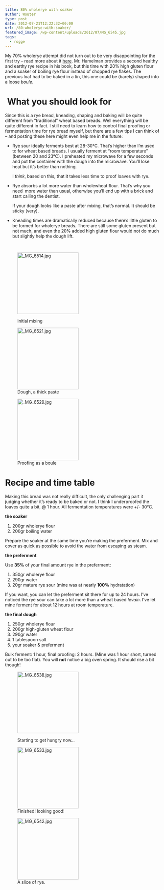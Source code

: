 ```yaml
---
title: 80% wholerye with soaker
author: Wouter
type: post
date: 2012-07-21T12:22:32+00:00
url: /80-wholerye-with-soaker/
featured_image: /wp-content/uploads/2012/07/MG_6545.jpg
tags:
  - rogge
---
```


My 70% wholerye attempt did not turn out to be very disappointing for the first try &#8211; read more about it [here][2]. Mr. Hamelman provides a second healthy and earthy rye recipe in his book, but this time with 20% high gluten flour and a soaker of boiling rye flour instead of chopped rye flakes. The previous loaf had to be baked in a tin, this one could be (barely) shaped into a loose _boule_.

#  What you should look for

Since this is a rye bread, kneading, shaping and baking will be quite different from &#8220;traditional&#8221; wheat based breads. Well everything will be quite different in fact. I still need to learn how to control final proofing or fermentation time for rye bread myself, but there are a few tips I can think of &#8211; and posting these here might even help me in the future:

  * Rye sour ideally ferments best at 28-30°C. That&#8217;s higher than I&#8217;m used to for wheat based breads. I usually ferment at &#8220;room temperature&#8221; (between 20 and 23°C). I preheated my microwave for a few seconds and put the container with the dough into the microwave. You&#8217;ll lose heat but it&#8217;s better than nothing.
  
    I _think_, based on this, that it takes less time to proof loaves with rye.
  * Rye absorbs a lot more water than wholewheat flour. That&#8217;s why you need  more water than usual, otherwise you&#8217;ll end up with a brick and start calling the dentist.
  
    If your dough looks like a paste after mixing, that&#8217;s normal. It should be sticky (very).
  * Kneading times are dramatically reduced because there&#8217;s little gluten to be formed for wholerye breads. There are still some gluten present but not much, and even the 20% added high gluten flour would not do much but slightly help the dough lift.

&nbsp;<figure style="width: 200px" class="wp-caption alignleft">

[<img class=" " title="_MG_6514.jpg" src="http://lh6.ggpht.com/-GafdiO6VvQI/UAqZMIw7JrI/AAAAAAAAGYQ/7uB0YC8kO8A/s200-c/_MG_6514.jpg" alt="_MG_6514.jpg" width="200" height="200" />][3]<figcaption class="wp-caption-text">Initial mixing</figcaption></figure> <figure style="width: 200px" class="wp-caption alignleft">[<img class=" " title="_MG_6521.jpg" src="http://lh5.ggpht.com/-XAsxV2yEFrU/UAqZOqQwC1I/AAAAAAAAGYk/mDg6X66kb1Y/s200-c/_MG_6521.jpg" alt="_MG_6521.jpg" width="200" height="200" />][4]<figcaption class="wp-caption-text">Dough, a thick paste</figcaption></figure> <figure style="width: 200px" class="wp-caption alignleft">[<img class=" " title="_MG_6529.jpg" src="http://lh3.ggpht.com/-PsnbGZWldZ0/UAqZNmXWqjI/AAAAAAAAGYc/ANlYEZRWNw0/s200-c/_MG_6529.jpg" alt="_MG_6529.jpg" width="200" height="200" />][5]<figcaption class="wp-caption-text">Proofing as a boule</figcaption></figure> 

<h1 style="clear: both;">
  Recipe and time table
</h1>

Making this bread was not really difficult, the only challenging part it judging whether it&#8217;s ready to be baked or not. I think I underproofed the loaves quite a bit, @ 1 hour. All fermentation temperatures were +/- 30°C.

**the soaker**

  1. 200gr wholerye flour
  2. 200gr boiling water

Prepare the soaker at the same time you&#8217;re making the preferment. Mix and cover as quick as possible to avoid the water from escaping as steam.

**the preferment**

Use **35%** of your final amount rye in the preferment:

  1. 350gr wholerye flour
  2. 290gr water
  3. 20gr mature rye sour (mine was at nearly **100%** hydratation)

If you want, you can let the preferment sit there for up to 24 hours. I&#8217;ve noticed the rye sour can take a lot more than a wheat based _levain_. I&#8217;ve let mine ferment for about 12 hours at room temperature.

**the final dough**

  1. 250gr wholerye flour
  2. 200gr high-gluten wheat flour
  3. 290gr water
  4. 1 tablespoon salt
  5. your soaker & preferment

Bulk ferment: 1 hour, final proofing: 2 hours. (Mine was 1 hour short, turned out to be too flat). You will **not** notice a big oven spring. It should rise a bit though!<figure style="width: 200px" class="wp-caption alignleft">

[<img class=" " title="_MG_6538.jpg" src="http://lh6.ggpht.com/-kKd_6YbUrJc/UAqi8TSGl6I/AAAAAAAAGZI/QHvT9_2l49E/s200-c/_MG_6538.jpg" alt="_MG_6538.jpg" width="200" height="200" />][6]<figcaption class="wp-caption-text">Starting to get hungry now&#8230;</figcaption></figure> <figure style="width: 200px" class="wp-caption alignleft"><img class=" " title="_MG_6533.jpg" src="http://lh5.ggpht.com/-Cyep-jKHy98/UAqZMw0HIkI/AAAAAAAAGYU/f5BowUeolrw/s200-c/_MG_6533.jpg" alt="_MG_6533.jpg" width="200" height="200" /><figcaption class="wp-caption-text">Finished! looking good!</figcaption></figure> <figure style="width: 200px" class="wp-caption alignleft">[<img class="alignleft" title="_MG_6542.jpg" src="http://lh6.ggpht.com/-OmI5cDqT1hg/UAqZRjkBfhI/AAAAAAAAGY8/8C623zLEFUM/s200-c/_MG_6542.jpg" alt="_MG_6542.jpg" width="200" height="200" />][7]<figcaption class="wp-caption-text">A slice of rye.</figcaption></figure>

 [1]: https://redzuurdesem.be/wp-content/uploads/2012/07/MG_6545.jpg
 [2]: https://redzuurdesem.be/70-rye-with-soaker/ "70% wholerye bread with soaker"
 [3]: http://lh6.ggpht.com/-GafdiO6VvQI/UAqZMIw7JrI/AAAAAAAAGYQ/7uB0YC8kO8A/s1024/_MG_6514.jpg "_MG_6514.jpg"
 [4]: http://lh5.ggpht.com/-XAsxV2yEFrU/UAqZOqQwC1I/AAAAAAAAGYk/mDg6X66kb1Y/s1024/_MG_6521.jpg "_MG_6521.jpg"
 [5]: http://lh3.ggpht.com/-PsnbGZWldZ0/UAqZNmXWqjI/AAAAAAAAGYc/ANlYEZRWNw0/s1024/_MG_6529.jpg "_MG_6529.jpg"
 [6]: http://lh6.ggpht.com/-kKd_6YbUrJc/UAqi8TSGl6I/AAAAAAAAGZI/QHvT9_2l49E/s1024/_MG_6538.jpg "_MG_6538.jpg"
 [7]: http://lh6.ggpht.com/-OmI5cDqT1hg/UAqZRjkBfhI/AAAAAAAAGY8/8C623zLEFUM/s1024/_MG_6542.jpg "_MG_6542.jpg"